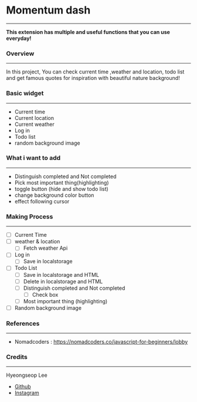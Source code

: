 # Momentum dash

---

**This extension has multiple and useful functions that you can use everyday!**

### Overview

---

In this project, You can check current time ,weather and location, todo list and get famous quotes for inspiration with beautiful nature background!

### Basic widget

---

- Current time
- Current location
- Current weather
- Log in
- Todo list
- random background image

### What i want to add

---

- Distinguish completed and Not completed
- Pick most important thing(highlighting)
- toggle button (hide and show todo list)
- change background color button
- effect following cursor

### Making Process

---

- [ ] Current Time
- [ ] weather & location
  - [ ] Fetch weather Api
- [ ] Log in
  - [ ] Save in localstorage
- [ ] Todo List
  - [ ] Save in localstorage and HTML
  - [ ] Delete in localstorage and HTML
  - [ ] Distinguish completed and Not completed
    - [ ] Check box
  - [ ] Most important thing (highlighting)
- [ ] Random background image

### References

---

- Nomadcoders : https://nomadcoders.co/javascript-for-beginners/lobby

### Credits

---

Hyeongseop Lee

- [Github](https://github.com/Hyeongseoplee/Momentum-dash)
- [Instagram](@ven_eeee)
